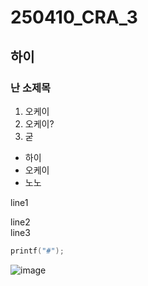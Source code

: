 # 250410_CRA_3
## 하이
### 난 소제목
1. 오케이
2. 오케이?
3. 굳

- 하이
- 오케이
- 노노

line1

line2<br/>
line3
```cpp
printf("#");
```
![image](https://github.com/user-attachments/assets/30a991dc-8053-498b-885a-f561c85e5887)
